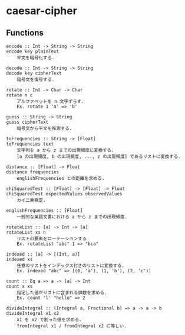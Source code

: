 # caesar-cipher

## Functions

    encode :: Int -> String -> String
    encode key plainText
        平文を暗号化する.

    decode :: Int -> String -> String
    decode key cipherText
        暗号文を復号する.

    rotate :: Int -> Char -> Char
    rotate n c
        アルファベットを n 文字ずらす.
        Ex. rotate 1 'a' => 'b'

    guess :: String -> String
    guess cipherText
        暗号文から平文を推測する.

    toFrequencies :: String -> [Float]
    toFrequencies text
        文字列を a から z までの出現頻度に変換する.
        [a の出現頻度, b の出現頻度, ..., z の出現頻度] であるリストに変換する.

    distance :: [Float] -> Float
    distance frequencies
        englishFrequencies との距離を求める.

    chiSquaredTest :: [Float] -> [Float] -> Float
    chiSquaredTest expectedValues observedValues
        カイ二乗検定.

    englishFrequencies :: [Float]
        一般的な英語文書における a から z までの出現頻度.

    rotateList :: [a] -> Int -> [a]
    rotateList xs n
        リストの要素をローテーションする
        Ex. rotateList "abc" 1 => "bca"

    indexed :: [a] -> [(Int, a)]
    indexed xs
        任意のリストをインデックス付きのリストに変換する.
        Ex. indexed "abc" => [(0, 'a'), (1, 'b'), (2, 'c')]

    count :: Eq a => a -> [a] -> Int
    count x xs
        指定した値がリストに含まれる個数を求める.
        Ex. count 'l' "hello" => 2

    divideIntegral :: (Integral a, Fractional b) => a -> a -> b
    divideIntegral x1 x2
        x1 を x2 で割った値を求める.
        fromIntegral x1 / fromIntegral x2 に等しい.

